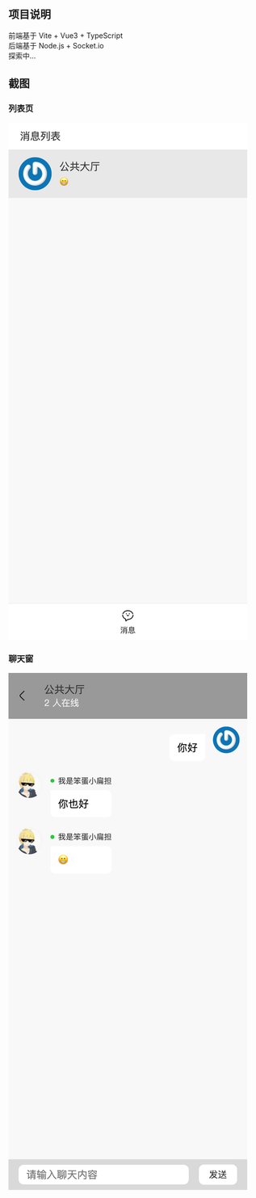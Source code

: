 ## 项目说明

前端基于 Vite + Vue3 + TypeScript  
后端基于 Node.js + Socket.io  
探索中...


## 截图

### 列表页

![home](img/home.png)

### 聊天窗

![chat](img/chat.png)
